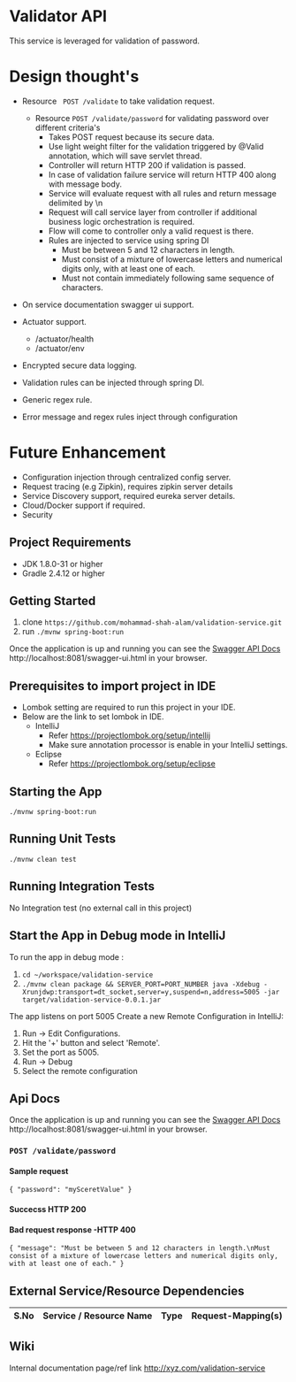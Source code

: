 # Validator API
This service is leveraged for validation of password.

# Design thought's

* Resource ` POST /validate` to take validation request.
    * Resource `POST /validate/password` for validating password over different criteria's
        * Takes POST request because its secure data.
        * Use light weight filter for the validation triggered by @Valid annotation, which will save servlet thread.
        * Controller will return HTTP 200 if validation is passed.
        * In case of validation failure service will return HTTP 400 along with message body.
        * Service will evaluate request with all rules and return message delimited by \n
        * Request will call service layer from controller if additional business logic orchestration is required.
        * Flow will come to controller only a valid request is there.
        * Rules are injected to service using spring DI
            * Must be between 5 and 12 characters in length.
            * Must consist of a mixture of lowercase letters and numerical digits only, with at least one of each.
            * Must not contain immediately following same sequence of characters.

* On service documentation swagger ui support.
* Actuator support.
    * /actuator/health
    * /actuator/env
* Encrypted secure data logging.
* Validation rules can be injected through spring DI.
* Generic regex rule.
* Error message and regex rules inject through configuration

# Future Enhancement

* Configuration injection through centralized config server.
* Request tracing (e.g Zipkin), requires zipkin server details
* Service Discovery support, required eureka server details.
* Cloud/Docker support if required.
* Security

## Project Requirements
- JDK 1.8.0-31 or higher
- Gradle 2.4.12 or higher

## Getting Started
1. clone `https://github.com/mohammad-shah-alam/validation-service.git`
1. run `./mvnw spring-boot:run`

Once the application is up and running you can see the [Swagger API Docs](http://localhost:8081/swagger-ui.html) http://localhost:8081/swagger-ui.html in your browser.


## Prerequisites to import project in IDE

* Lombok setting are required to run this project in your IDE.
* Below are the link to set lombok in IDE.
    * IntelliJ 
        * Refer https://projectlombok.org/setup/intellij
        * Make sure annotation processor is enable in your IntelliJ settings.
    * Eclipse 
        * Refer https://projectlombok.org/setup/eclipse

## Starting the App
`./mvnw spring-boot:run`

## Running Unit Tests
`./mvnw clean test`

## Running Integration Tests
No Integration test (no external call in this project)

## Start the App in Debug mode in IntelliJ

To run the app in debug mode :

1. `cd ~/workspace/validation-service`
1. `./mvnw clean package && SERVER_PORT=PORT_NUMBER java -Xdebug -Xrunjdwp:transport=dt_socket,server=y,suspend=n,address=5005 -jar target/validation-service-0.0.1.jar` 

The app listens on port 5005
Create a new Remote Configuration in IntelliJ:

1. Run -> Edit Configurations. 
1. Hit the '+' button and select 'Remote'. 
1. Set the port as 5005.
1. Run -> Debug
1. Select the remote configuration

## Api Docs
Once the application is up and running you can see the [Swagger API Docs](http://localhost:8081/swagger-ui.html) http://localhost:8081/swagger-ui.html in your browser.

### `POST /validate/password`

#### Sample request
``{
    "password": "mySceretValue"
  }``

#### Succecss HTTP 200

#### Bad request response -HTTP 400
``
{
  "message": "Must be between 5 and 12 characters in length.\nMust consist of a mixture of lowercase letters and numerical digits only, with at least one of each."
}
``

## External Service/Resource Dependencies 

S.No|Service / Resource Name | Type | Request-Mapping(s) 
---|---|---|---|

## Wiki
 Internal documentation page/ref link http://xyz.com/validation-service



